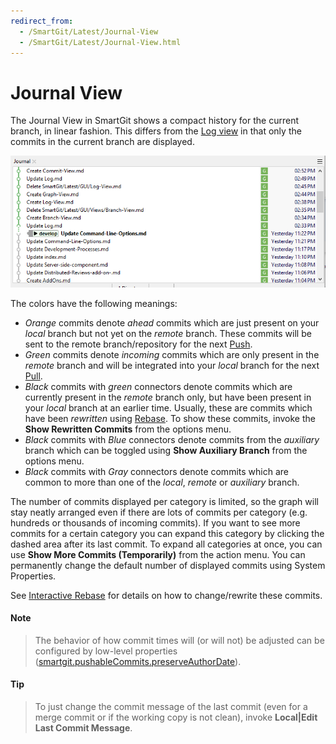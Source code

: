 ```yaml
---
redirect_from:
  - /SmartGit/Latest/Journal-View
  - /SmartGit/Latest/Journal-View.html
---
```


# Journal View

The Journal View in SmartGit shows a compact history for the current branch, in linear fashion. This differs from the [Log view](Log.md) in that only the commits in the current branch are displayed.

![SmartGit Journal View](../images/Journal-View.png)

The colors have the following meanings:

- *Orange* commits denote *ahead* commits which are just present on your *local* branch but not yet on the *remote* branch. These commits will be sent to the remote branch/repository for the next [Push](Repository/Synchronizing-with-Remote-Repositories.md#push).
- *Green* commits denote *incoming* commits which are only present in the *remote* branch and will be integrated into your *local* branch for the next [Pull](Repository/Synchronizing-with-Remote-Repositories.md#pull).
- *Black* commits with *green* connectors denote commits which are currently present in the *remote* branch only, but have been present in your *local* branch at an earlier time. Usually, these are commits which have been *rewritten* using [Rebase](Branch/Rebase.md). To show these commits, invoke the **Show Rewritten Commits** from the options menu.
- *Black* commits with *Blue* connectors denote commits from the *auxiliary* branch which can be toggled using **Show Auxiliary Branch** from the options menu.
- *Black* commits with *Gray* connectors denote commits which are common to more than one of the *local*, *remote* or *auxiliary* branch.

The number of commits displayed per category is limited, so the graph will stay neatly arranged even if there are lots of commits per category (e.g. hundreds or thousands of incoming commits). If you want to see more commits for a certain category you can expand this category by clicking the dashed area after its last commit. To expand all categories at once, you can use **Show More Commits (Temporarily)** from the action menu. You can permanently change the default number of displayed commits using System Properties.

See [Interactive Rebase](Branch/Rebase-Interactive.md) for details on how to change/rewrite these commits.

#### Note

>
>The behavior of how commit times will (or will not) be adjusted can be configured by low-level properties
> ([smartgit.pushableCommits.preserveAuthorDate](System-Properties.md)).
>

#### Tip

>
>To just change the commit message of the last commit (even for a merge commit or if the working copy is not clean),
> invoke **Local\|Edit Last Commit Message**.
>

